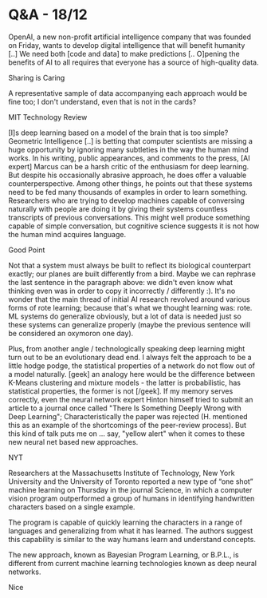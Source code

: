 # Q&A - 18/12

OpenAI, a new non-profit artificial intelligence company that was founded on Friday, wants to develop digital intelligence that will benefit humanity [..] We need both [code and data] to make predictions [.. O]pening the benefits of AI to all requires that everyone has a source of high-quality data.  

Sharing is Caring

A representative sample of data accompanying each approach would be fine too; I don't understand, even that is not in the cards? 

MIT Technology Review

[I]s deep learning based on a model of the brain that is too simple? Geometric Intelligence [..] is betting that computer scientists are missing a huge opportunity by ignoring many subtleties in the way the human mind works. In his writing, public appearances, and comments to the press, [AI expert] Marcus can be a harsh critic of the enthusiasm for deep learning. But despite his occasionally abrasive approach, he does offer a valuable counterperspective. Among other things, he points out that these systems need to be fed many thousands of examples in order to learn something. Researchers who are trying to develop machines capable of conversing naturally with people are doing it by giving their systems countless transcripts of previous conversations. This might well produce something capable of simple conversation, but cognitive science suggests it is not how the human mind acquires language.

Good Point

Not that a system must always be built to reflect its biological counterpart exactly; our planes are built differently from a bird.  Maybe we can rephrase the last sentence in the paragraph above: we didn't even know  what thinking even was in order to copy it incorrectly / differently :). It's no wonder that the main thread of initial AI research revolved around various forms of rote learning; because that's what we thought learning was: rote. ML systems do generalize obviously, but a lot of data is needed just so these systems can generalize properly (maybe the previous sentence will be considered an oxymoron one day). 

Plus, from another angle / technologically speaking deep learning might turn out to be an evolutionary dead end. I always felt the approach to be a little hodge podge, the statistical properties of a network do not flow out of a model naturally. [geek] an analogy here would be the difference between K-Means clustering and mixture models - the latter is probabilistic, has statistical properties, the former is not [/geek]. If my memory serves correctly, even the neural network expert Hinton himself tried to submit an article to a journal once called "There Is Something Deeply Wrong with Deep Learning"; Characteristically the paper was rejected (H. mentioned this as an example of the shortcomings of the peer-review process). But this kind of talk puts me on ... say, "yellow alert" when it comes to these new neural net based new approaches. 

NYT

Researchers at the Massachusetts Institute of Technology, New York University and the University of Toronto reported a new type of “one shot” machine learning on Thursday in the journal Science, in which a computer vision program outperformed a group of humans in identifying handwritten characters based on a single example.

The program is capable of quickly learning the characters in a range of languages and generalizing from what it has learned. The authors suggest this capability is similar to the way humans learn and understand concepts.

The new approach, known as Bayesian Program Learning, or B.P.L., is different from current machine learning technologies known as deep neural networks.

Nice












